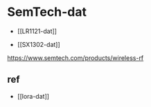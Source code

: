 
# SemTech-dat

- [[LR1121-dat]]

- [[SX1302-dat]]

https://www.semtech.com/products/wireless-rf

## ref 

- [[lora-dat]]